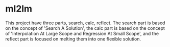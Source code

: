 # ml2lm
This project have three parts, search, calc, reflect.
The search part is based on the concept of 'Search A Solution', the calc part is based on the concept of 'Interpolation At Large Scope and Regression At Small Scope', and the reflect part is focused on melting them into one flexible solution.
